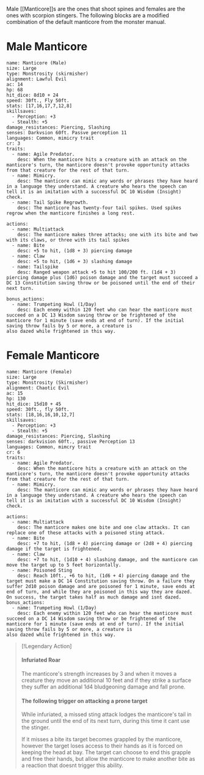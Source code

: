 Male [[Manticore]]s are the ones that shoot spines and females are the ones with scorpion stingers. The following blocks are a modified combination of the default manticore from the monster manual.
# Male Manticore
```statblock
name: Manticore (Male)
size: Large
type: Monstrosity (skirmisher)
alignment: Lawful Evil
ac: 14
hp: 68
hit_dice: 8d10 + 24
speed: 30ft., Fly 50ft.
stats: [17,16,17,7,12,8]
skillsaves:
  - Perception: +3
  - Stealth: +5
damage_resistances: Piercing, Slashing
senses: Darkvsion 60ft. Passve perception 11
languages: Common, mimicry trait
cr: 3
traits:
  - name: Agile Predator. 
    desc: When the manticore hits a creature with an attack on the manticore's turn, the manticore doesn't provoke opportunity attacks from that creature for the rest of that turn.
  - name: Mimicry.
    desc: The manticore can mimic any words or phrases they have heard in a language they understand. A creature who hears the speech can tell it is an imitation with a successful DC 10 Wisdom (Insight) check.
  - name: Tail Spike Regrowth.
    desc: The manticore has twenty-four tail spikes. Used spikes regrow when the manticore finishes a long rest.

actions:
  - name: Multiattack
    desc: The manticore makes three attacks; one with its bite and two with its claws, or three with its tail spikes
  - name: Bite
    desc: +5 to hit, (1d8 + 3) piercing damage
  - name: Claw
    desc: +5 to hit, (1d6 + 3) slashing damage
  - name: Tailspike
    desc: Ranged weapon attack +5 to hit 100/200 ft. (1d4 + 3) piercing damage plus (1d6) poison damage and the target must succeed a DC 13 Constitution saving throw or be poisoned until the end of their next turn.

bonus_actions:
  - name: Trumpeting Howl (1/Day)
    desc: Each enemy within 120 feet who can hear the manticore must succeed on a DC 13 Wisdom saving throw or be frightened of the manticore for 1 minute (save ends at end of turn). If the initial saving throw fails by 5 or more, a creature is also dazed while frightened in this way.
```

# Female Manticore

```statblock
name: Manticore (Female)
size: Large
type: Monstrosity (Skirmisher)
alignment: Chaotic Evil
ac: 15
hp: 130
hit_dice: 15d10 + 45
speed: 30ft., fly 50ft.
stats: [18,16,16,10,12,7]
skillsaves:
  - Perception: +3
  - Stealth: +5
damage_resistances: Piercing, Slashing
senses: darkvision 60ft., passive Perception 13
languages: Common, mimcry trait
cr: 6
traits:
  - name: Agile Predator.
    desc: When the manticore hits a creature with an attack on the manticore's turn, the manticore doesn't provoke opportunity attacks from that creature for the rest of that turn.
  - name: Mimicry.
    desc: The manticore can mimic any words or phrases they have heard in a language they understand. A creature who hears the speech can tell it is an imitation with a successful DC 10 Wisdom (Insight) check.

actions:
  - name: Multiattack
    desc: The manticore makes one bite and one claw attacks. It can replace one of these attacks with a poisoned sting attack.
  - name: Bite
    desc: +7 to hit, (1d8 + 4) piercing damage or (2d8 + 4) piercing damage if the target is frightened.
  - name: Claw
    desc: +7 to hit, (1d10 + 4) slashing damage, and the manticore can move the target up to 5 feet horizontally.
  - name: Poisoned Sting
    desc: Reach 10ft., +6 to hit, (1d6 + 4) piercing damage and the target must make a DC 14 Constitution saving throw. On a failure they suffer 2d10 poison damage and are poisoned for 1 minute, save ends at end of turn, and while they are poisoned in this way they are dazed. On success, the target takes half as much damage and isnt dazed.
bonus_actions:
  - name: Trumpeting Howl (1/Day)
    desc: Each enemy within 120 feet who can hear the manticore must succeed on a DC 14 Wisdom saving throw or be frightened of the manticore for 1 minute (save ends at end of turn). If the initial saving throw fails by 5 or more, a creature is also dazed while frightened in this way.
```

>[!Legendary Action]
>#### Infuriated Roar
>The manticore's strength increases by 3 and when it moves a creature they move an additional 10 feet and if they strike a surface they suffer an additional 1d4 bludgeoning damage and fall prone.
>#### The following trigger on attacking a prone target
>While infuriated, a missed sting attack lodges the manticore's tail in the ground until the end of its next turn, during this time it cant use the stinger. 
>
>If it misses a bite its target becomes grappled by the manticore, however the target loses access to their hands as it is forced on keeping the head at bay. The target can choose to end this grapple and free their hands, but allow the manticore to make another bite as a reaction that doesnt trigger this ability.


